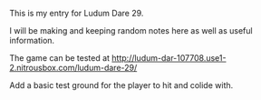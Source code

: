 This is my entry for Ludum Dare 29.

I will be making and keeping random notes here as well as useful information.


The game can be tested at http://ludum-dar-107708.use1-2.nitrousbox.com/ludum-dare-29/


Add a basic test ground for the player to hit and colide with.